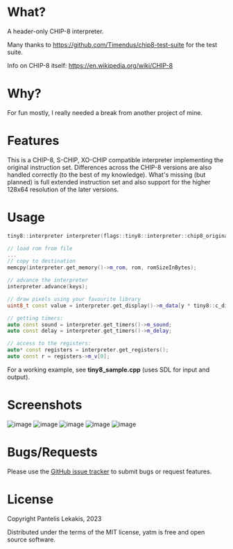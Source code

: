 # What?
A header-only CHIP-8 interpreter. 

Many thanks to https://github.com/Timendus/chip8-test-suite for the test suite.

Info on CHIP-8 itself: https://en.wikipedia.org/wiki/CHIP-8

# Why?
For fun mostly, I really needed a break from another project of mine.

# Features
This is a CHIP-8, S-CHIP, XO-CHIP compatible interpreter implementing the original instruction set.
Differences across the CHIP-8 versions are also handled correctly (to the best of my knowledge).
What's missing (but planned) is full extended instruction set and also support for the higher 128x64 resolution of the later versions.

# Usage

```cpp
tiny8::interpreter interpreter(flags::tiny8::interpreter::chip8_original);

// load rom from file
...
// copy to destination
memcpy(interpreter.get_memory()->m_rom, rom, romSizeInBytes);

// advance the interpreter
interpreter.advance(keys);

// draw pixels using your favourite library
uint8_t const value = interpreter.get_display()->m_data[y * tiny8::c_displayWidth + x];

// getting timers:
auto const sound = interpreter.get_timers()->m_sound;
auto const delay = interpreter.get_timers()->m_delay;

// access to the registers:
auto* const registers = interpreter.get_registers();
auto const r = registers->m_v[0];

```

For a working example, see **tiny8_sample.cpp** (uses SDL for input and output).

# Screenshots
![image](https://user-images.githubusercontent.com/5764341/219083385-8dfe1977-4b22-41cf-b73c-6d92fde9400c.png)
![image](https://user-images.githubusercontent.com/5764341/219083506-8ca72553-879c-4e62-8016-39179ae2e92d.png)
![image](https://user-images.githubusercontent.com/5764341/219083583-f07cf43e-e8e2-418e-a299-386707d8529b.png)
![image](https://user-images.githubusercontent.com/5764341/219083639-3fb3df56-0be8-4ea9-af6c-db9c77c672fe.png)
![image](https://user-images.githubusercontent.com/5764341/219083733-0826c373-109c-4975-941b-6b4799dfe0ff.png)


# Bugs/Requests
Please use the [GitHub issue tracker](https://github.com/alkisbkn/tiny8/issues) to submit bugs or request features.

# License
Copyright Pantelis Lekakis, 2023

Distributed under the terms of the MIT license, yatm is free and open source software.
